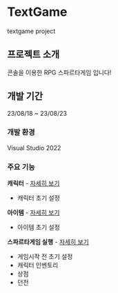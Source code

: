 # TextGame
textgame project
## 프로젝트 소개
콘솔을 이용한 RPG 스파르타게임 입니다!
## 개발 기간
23/08/18 ~ 23/08/23
### 개발 환경
Visual Studio 2022
### 주요 기능
**캐릭터** - [자세히 보기](https://github.com/toadsam/TextGame/wiki/%EC%BA%90%EB%A6%AD%ED%84%B0)    
- 캐릭터 초기 설정

**아이템** - [자세히 보기](https://github.com/toadsam/TextGame/wiki/%EC%95%84%EC%9D%B4%ED%85%9C)  
- 아이템 초기 설정

**스파르타게임 실행** - [자세히 보기](https://github.com/toadsam/TextGame/wiki/%EC%8A%A4%ED%8C%8C%EB%A5%B4%ED%83%80-%EB%8D%98%EC%A0%84%EC%9D%98-%ED%9D%90%EB%A6%84)
- 게임시작 전 초기 설정
- 캐릭터 인벤토리 
- 상점 
- 던전 
